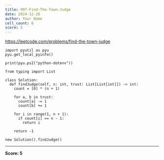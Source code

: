 ```yaml
---
title: 997-Find-The-Town-Judge
date: 2024-12-26
author: Your Name
cell_count: 6
score: 5
---
```


https://leetcode.com/problems/find-the-town-judge


```
import pyutil as pyu
pyu.get_local_pyinfo()
```


```
print(pyu.ps2("python-dotenv"))
```


```
from typing import List
```


```
class Solution:
  def findJudge(self, n: int, trust: List[List[int]]) -> int:
    count = [0] * (n + 1)

    for a, b in trust:
      count[a] -= 1
      count[b] += 1

    for i in range(1, n + 1):
      if count[i] == n - 1:
        return i

    return -1
```


```
new Solution().findJudge()
```


---
**Score: 5**